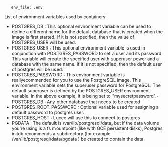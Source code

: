 ```
   env_file: .env
```

List of environment variables used by containers:

- POSTGRES_DB : This optional environment variable can be used to define a different name for the default database that is created when the image is first started. If it is not specified, then the value of POSTGRES_USER will be used.
- POSTGRES_USER : This optional environment variable is used in conjunction with POSTGRES_PASSWORD to set a user and its password. This variable will create the specified user with superuser power and a database with the same name. If it is not specified, then the default user of postgres will be used.
- POSTGRES_PASSWORD : This environment variable is reallyecommended for you to use the PostgreSQL image. This environment variable sets the superuser password for PostgreSQL. The default superuser is defined by the POSTGRES_USER environment variable. In the above example, it is being set to "mysecretpassword".- POSTGRES_DB : Any other database that needs to be created
- POSTGRES_ROOT_PASSWORD : Optional variable used for assigning a default password to postgres user.
- POSTGRES_HOST : Lucee will use this to connect to postgres
- PGDATA : The default is /var/lib/postgresql/data, but if the data volume you're using is a fs mountpoint (like with GCE persistent disks), Postgres initdb recommends a subdirectory (for example /var/lib/postgresql/data/pgdata ) be created to contain the data.

